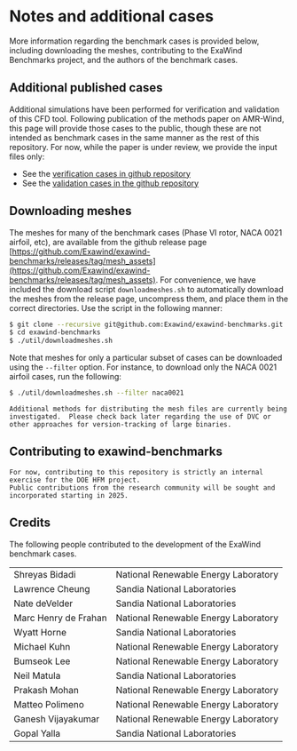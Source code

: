 # Notes and additional cases

More information regarding the benchmark cases is provided
below, including downloading the meshes, contributing to the ExaWind
Benchmarks project, and the authors of the benchmark cases.


## Additional published cases

Additional simulations have been performed for verification and validation of this CFD tool.
Following publication of the methods paper on AMR-Wind, this page will provide those cases
to the public, though these are not intended as benchmark cases in the same manner as the
rest of this repository. For now, while the paper is under review, we provide the input
files only:

- See the [verification cases in github repository](https://github.com/Exawind/exawind-benchmarks/tree/main/amr-wind/verification)
- See the [validation cases in the github repository](https://github.com/Exawind/exawind-benchmarks/tree/main/amr-wind/validation)


## Downloading meshes

The meshes for many of the benchmark cases (Phase VI rotor, NACA 0021 airfoil, etc), are available from the github release page [https://github.com/Exawind/exawind-benchmarks/releases/tag/mesh_assets](https://github.com/Exawind/exawind-benchmarks/releases/tag/mesh_assets).  For convenience, we have included the download script `downloadmeshes.sh` to automatically download the meshes from the release page, uncompress them, and place them in the correct directories.  Use the script in the following manner:

```bash
$ git clone --recursive git@github.com:Exawind/exawind-benchmarks.git
$ cd exawind-benchmarks
$ ./util/downloadmeshes.sh
```

Note that meshes for only a particular subset of cases can be downloaded using the `--filter` option.  For instance, to download only the NACA 0021 airfoil cases, run the following:  

```bash
$ ./util/downloadmeshes.sh --filter naca0021
```

```{admonition} Note
Additional methods for distributing the mesh files are currently being investigated.  Please check back later regarding the use of DVC or other approaches for version-tracking of large binaries.
```

## Contributing to exawind-benchmarks

```{admonition} Note
For now, contributing to this repository is strictly an internal exercise for the DOE HFM project.	
Public contributions from the research community will be sought and incorporated starting in 2025.
```

## Credits

The following people contributed to the development of the ExaWind benchmark cases.

|   |   |
|---|---|
| Shreyas Bidadi       | National Renewable Energy Laboratory |
| Lawrence Cheung      | Sandia National Laboratories |
| Nate deVelder        | Sandia National Laboratories |
| Marc Henry de Frahan | National Renewable Energy Laboratory |
| Wyatt Horne          | Sandia National Laboratories |
| Michael Kuhn         | National Renewable Energy Laboratory |
| Bumseok Lee          | National Renewable Energy Laboratory |
| Neil Matula          | Sandia National Laboratories |
| Prakash Mohan        | National Renewable Energy Laboratory |
| Matteo Polimeno      | National Renewable Energy Laboratory |
| Ganesh Vijayakumar   | National Renewable Energy Laboratory |
| Gopal Yalla          | Sandia National Laboratories |
